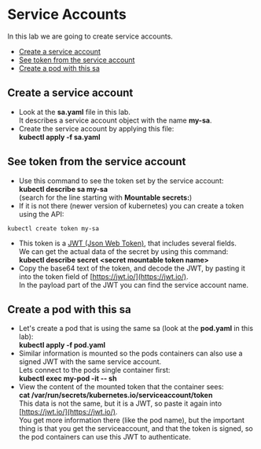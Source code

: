 # Service Accounts

In this lab we are going to create service accounts.


- [Create a service account](#Create-a-service-account)
- [See token from the service account](#See-token-from-the-service-account)
- [Create a pod with this sa](#Create-a-pod-with-this-sa)

## Create a service account

- Look at the **sa.yaml** file in this lab.  
It describes a service account object with the name **my-sa**.
- Create the service account by applying this file:  
**kubectl apply -f sa.yaml**

## See token from the service account

- Use this command to see the token set by the service account:  
**kubectl describe sa my-sa**  
(search for the line starting with **Mountable secrets:**)
- If it is not there (newer version of kubernetes) you can create a token using the API:  
```
kubectl create token my-sa
```
- This token is a [JWT (Json Web Token)](https://en.wikipedia.org/wiki/JSON_Web_Token), that includes several fields.  
We can get the actual data of the secret by using this command:  
**kubectl describe secret \<secret mountable token name\>**
- Copy the base64 text of the token, and decode the JWT, by pasting it into the token field of [https://jwt.io/](https://jwt.io/).  
In the payload part of the JWT you can find the service account name.

## Create a pod with this sa

- Let's create a pod that is using the same sa (look at the **pod.yaml** in this lab):  
**kubectl apply -f pod.yaml**
- Similar information is mounted so the pods containers can also use a signed JWT with the same service account.  
Lets connect to the pods single container first:  
**kubectl exec my-pod -it -- sh**
- View the content of the mounted token that the container sees:  
**cat /var/run/secrets/kubernetes.io/serviceaccount/token**  
This data is not the same, but it is a JWT, so paste it again into [https://jwt.io/](https://jwt.io/).  
You get more information there (like the pod name), but the important thing is that you get the serviceaccount, and that the token is signed, so the pod containers can use this JWT to authenticate.

